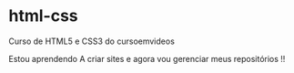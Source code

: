 # html-css
 Curso de HTML5 e CSS3 do cursoemvideos

Estou aprendendo A criar sites e agora vou gerenciar meus repositórios !!



